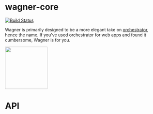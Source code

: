# wagner-core

[![Build Status](https://travis-ci.org/vkarpov15/wagner-core.svg?branch=master)](https://travis-ci.org/vkarpov15/wagner-core)

Wagner is primarily designed to be a more elegant take on
[orchestrator](https://www.npmjs.org/package/orchestrator), hence the name.
If you've used orchestrator for web apps and found it cumbersome, Wagner is
for you.

<img src="http://upload.wikimedia.org/wikipedia/commons/f/f3/Richard_Wagner_2.jpg" width="140" style="width: 140px">

# API

